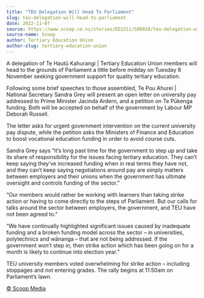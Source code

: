 ```yaml
---
title: "TEU Delegation Will Head To Parliament"
slug: teu-delegation-will-head-to-parliament
date: 2022-11-07
source: https://www.scoop.co.nz/stories/ED2211/S00018/teu-delegation-will-head-to-parliament.htm
source-name: Scoop
author: Tertiary Education Union
author-slug: tertiary-education-union
---
```


<p>A delegation of Te Hautū Kahurangi | Tertiary Education
Union members will head to the grounds of Parliament a
little before midday on Tuesday 8 November seeking
government support for quality tertiary
education.</p>

<p>Following some brief speeches to those
assembled, Te Pou Ahurei | National Secretary Sandra Grey
will present an open letter
on university pay addressed to Prime Minister Jacinda
Ardern, and a
petition on Te Pūkenga funding. Both will be accepted
on behalf of the government by Labour MP Deborah
Russell.</p>

<p>The letter asks for urgent government
intervention on the current university pay dispute, while
the petition asks the Ministers of Finance and Education to
boost vocational education funding in order to avoid course
cuts.</p>

<p>Sandra Grey says “it’s long past time for
the government to step up and take its share of
responsibility for the issues facing tertiary education.
They can’t keep saying they’ve increased funding when in
real terms they have not, and they can’t keep saying
negotiations around pay are simply matters between employers
and their unions when the government has ultimate oversight
and controls funding of the sector.”</p>

<p>“Our members
would rather be working with learners than taking strike
action or having to come directly to the steps of
Parliament. But our calls for talks around the sector
between employers, the government, and TEU have not been
agreed to.”</p>

<p>“We have continually highlighted
significant issues caused by inadequate funding and a broken
funding model across the sector – in universities,
polytechnics and wānanga – that are not being addressed.
If the government won’t step in, then strike action which
has been going on for a month is likely to continue into
election year.”</p>

<p>TEU university members voted
overwhelming for strike action – including stoppages and
not entering grades. The rally begins at 11:50am on
Parliament’s
lawn.</p>

<p>
<a href="http://www.scoop.co.nz/about/terms.html" target="_blank"><span>© Scoop Media</span></a>
         </p>